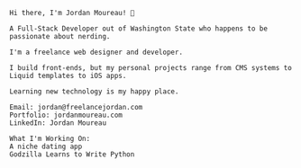     
    Hi there, I'm Jordan Moureau! 👋
    
    A Full-Stack Developer out of Washington State who happens to be passionate about nerding. 
    
    I'm a freelance web designer and developer. 
    
    I build front-ends, but my personal projects range from CMS systems to Liquid templates to iOS apps. 

    Learning new technology is my happy place.
  
    Email: jordan@freelancejordan.com
    Portfolio: jordanmoureau.com
    LinkedIn: Jordan Moureau
    
    What I'm Working On:
    A niche dating app
    Godzilla Learns to Write Python

